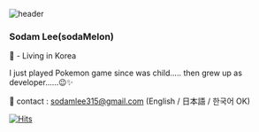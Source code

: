 
![header](https://capsule-render.vercel.app/api?type=waving&height=200&text=Hi%20there,%20It's%20Sodam%20here&fontAlign=50&fontSize=60&fontAlignY=50&color=gradient)

### Sodam Lee(sodaMelon)
📍 - Living in Korea 

I just played Pokemon game since was child..... then grew up as developer......😉✨
 


📧 contact : sodamlee315@gmail.com (English / 日本語 / 한국어 OK)
  
[![Hits](https://hits.seeyoufarm.com/api/count/incr/badge.svg?url=https%3A%2F%2Fgithub.com%2FsodaMelon%2Fhit-counter&count_bg=%2379C83D&title_bg=%23555555&icon=&icon_color=%23E7E7E7&title=hits&edge_flat=false)](https://hits.seeyoufarm.com)

